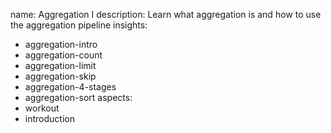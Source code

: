 name: Aggregation I
description: Learn what aggregation is and how to use the aggregation pipeline
insights:
  - aggregation-intro
  - aggregation-count
  - aggregation-limit
  - aggregation-skip
  - aggregation-4-stages
  - aggregation-sort
aspects:
  - workout
  - introduction
 
